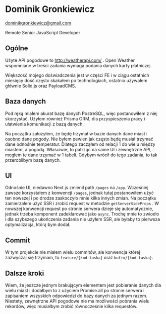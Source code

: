 # Dominik Gronkiewicz
dominikgronkiewicz@gmail.com

Remote Senior JavaScript Developer


## Ogólne

Użyte API pogodowe to http://weatherapi.com/ . Open Weather wspomniane w treści zadania wymaga podania danych karty płatniczej.

Większość mojego doświadczenia jest w części FE i w ciągu ostatnich miesięcy dość często skakałem po technologiach, ostatnio używałem głównie Solid.js oraz PayloadCMS.



## Baza danych

Pod ręką miałem akurat bazę danych PostreSQL, więc postanowiłem z niej skorzystać. Użyłem również Prisma ORM, dla przyspieszenia pracy i ułatwienia komunikacji z bazą danych.

Na początku założyłem, że będę trzymał w bazie danych dane miast i osobno dane pogody. Nie byłem pewien jak często będę musiał trzymać dane odnośnie temperatur. Dlatego zacząłem od relacji 1 do wielu między miastem, a pogodą. Właściwie, to patrząc na same UI i zewnętrzne API, mogłem te dane trzymać w 1 tabeli. Gdybym wrócił do tego zadania, to tak przerobiłbym bazę danych.

## UI

Odnośnie UI, niedawno Next.js zmienił path `/pages` na `/app`. Wcześniej zawsze korzystałem z konwencji `/pages`, jednak tutaj postanowiłem użyć ten nowszej i po drodze zaskoczyło mnie kilka innych zmian. Na początku zamierzałem użyć SSR i zrobić request w metodzie `getServerSideProps` . W nowszej konwencji request po stronie serwera dzieje się automatycznie, jednak trzeba komponent zadeklarować jako `async`. Trochę mnie to zwiodło i dla szybszego ukończenia zadania nie użyłem SSR, ale byłaby to pierwsza optymalizacja, którą bym dodał.

## Commit

W tym projekcie nie miałem wielu commitów, ale konwencja której zazwyczaj się trzymam, to `feature/{kod-taska}` oraz `bufix/{kod-taska}`.

## Dalsze kroki

Wiem, że jeszcze jednym brakującym elementem jest pobieranie danych dla wielu miast i dodałbym to z użyciem Promise.all po stronie serwera i zapisaniem wszyskich odpowiedzi do bazy danych za jednym razem. Niestety, zewnętrzne API pogodowe nie ma możliwości pobrania wielu rekordów, więc musiałbym zrobić równocześnie kilka requestów.





